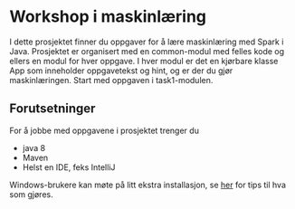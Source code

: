 # Workshop i maskinlæring
I dette prosjektet finner du oppgaver for å lære maskinlæring med Spark i Java. 
Prosjektet er organisert med en common-modul med felles kode og ellers en modul for hver oppgave. 
I hver modul er det en kjørbare klasse App som inneholder oppgavetekst og hint, og er der du gjør maskinlæringen.
Start med oppgaven i task1-modulen.

## Forutsetninger
For å jobbe med oppgavene i prosjektet trenger du
* java 8
* Maven
* Helst en IDE, feks IntelliJ

Windows-brukere kan møte på litt ekstra installasjon, se [her](https://jaceklaskowski.gitbooks.io/mastering-apache-spark/spark-tips-and-tricks-running-spark-windows.html) for tips til hva som gjøres.

